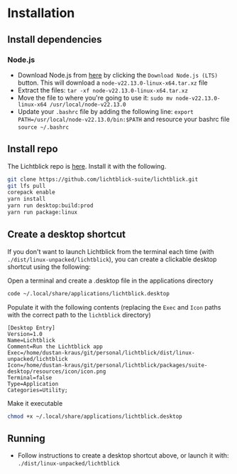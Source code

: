 # Installation
## Install dependencies
### Node.js
- Download Node.js from [here](https://nodejs.org/en/) by clicking the `Download Node.js (LTS)` button. This will download a  `node-v22.13.0-linux-x64.tar.xz` file
- Extract the files: `tar -xf node-v22.13.0-linux-x64.tar.xz`
- Move the file to where you're going to use it: `sudo mv node-v22.13.0-linux-x64 /usr/local/node-v22.13.0`
- Update your `.bashrc` file by adding the following line: `export PATH=/usr/local/node-v22.13.0/bin:$PATH` and resource your bashrc file `source ~/.bashrc`

## Install repo
The Lichtblick repo is [here](https://github.com/Lichtblick-Suite/lichtblick). Install it with the following.
```bash
git clone https://github.com/lichtblick-suite/lichtblick.git
git lfs pull
corepack enable
yarn install
yarn run desktop:build:prod
yarn run package:linux
```

## Create a desktop shortcut
If you don't want to launch Lichtblick from the terminal each time (with `./dist/linux-unpacked/lichtblick`), you can create a clickable desktop shortcut using the following:

Open a terminal and create a .desktop file in the applications directory
```bash
code ~/.local/share/applications/lichtblick.desktop
```

Populate it with the following contents (replacing the `Exec` and `Icon` paths with the correct path to the `lichtblick` directory)
```
[Desktop Entry]
Version=1.0
Name=Lichtblick
Comment=Run the Lichtblick app
Exec=/home/dustan-kraus/git/personal/lichtblick/dist/linux-unpacked/lichtblick
Icon=/home/dustan-kraus/git/personal/lichtblick/packages/suite-desktop/resources/icon/icon.png
Terminal=false
Type=Application
Categories=Utility;
```

Make it executable
```bash
chmod +x ~/.local/share/applications/lichtblick.desktop
```

## Running
- Follow instructions to create a desktop shortcut above, or launch it with: `./dist/linux-unpacked/lichtblick`

